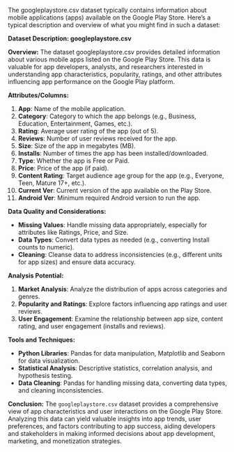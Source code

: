 The googleplaystore.csv dataset typically contains information about mobile applications (apps) available on the Google Play Store. Here’s a typical description and overview of what you might find in such a dataset:

**Dataset Description: googleplaystore.csv**

**Overview:**
The dataset googleplaystore.csv provides detailed information about various mobile apps listed on the Google Play Store. This data is valuable for app developers, analysts, and researchers interested in understanding app characteristics, popularity, ratings, and other attributes influencing app performance on the Google Play platform.

**Attributes/Columns:**
1. **App**: Name of the mobile application.
2. **Category**: Category to which the app belongs (e.g., Business, Education, Entertainment, Games, etc.).
3. **Rating**: Average user rating of the app (out of 5).
4. **Reviews**: Number of user reviews received for the app.
5. **Size**: Size of the app in megabytes (MB).
6. **Installs**: Number of times the app has been installed/downloaded.
7. **Type**: Whether the app is Free or Paid.
8. **Price**: Price of the app (if paid).
9. **Content Rating**: Target audience age group for the app (e.g., Everyone, Teen, Mature 17+, etc.).
10. **Current Ver**: Current version of the app available on the Play Store.
11. **Android Ver**: Minimum required Android version to run the app.

**Data Quality and Considerations:**
- **Missing Values**: Handle missing data appropriately, especially for attributes like Ratings, Price, and Size.
- **Data Types**: Convert data types as needed (e.g., converting Install counts to numeric).
- **Cleaning**: Cleanse data to address inconsistencies (e.g., different units for app sizes) and ensure data accuracy.

**Analysis Potential:**
1. **Market Analysis**: Analyze the distribution of apps across categories and genres.
2. **Popularity and Ratings**: Explore factors influencing app ratings and user reviews.
3. **User Engagement**: Examine the relationship between app size, content rating, and user engagement (installs and reviews).

**Tools and Techniques:**
- **Python Libraries**: Pandas for data manipulation, Matplotlib and Seaborn for data visualization.
- **Statistical Analysis**: Descriptive statistics, correlation analysis, and hypothesis testing.
- **Data Cleaning**: Pandas for handling missing data, converting data types, and cleaning inconsistencies.

**Conclusion:**
The `googleplaystore.csv` dataset provides a comprehensive view of app characteristics and user interactions on the Google Play Store. Analyzing this data can yield valuable insights into app trends, user preferences, and factors contributing to app success, aiding developers and stakeholders in making informed decisions about app development, marketing, and monetization strategies.
